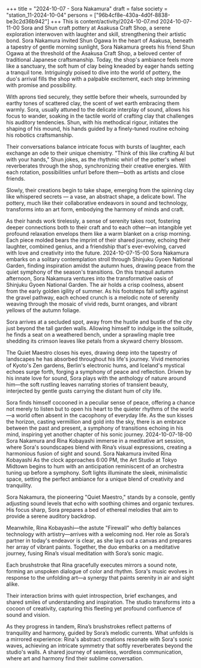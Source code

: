 +++
title = "2024-10-07 - Sora Nakamura"
draft = false
society = "station_11-2024-10-04"
persons = ["96b4cf8e-430a-4d0f-8838-be3c2d36b942"]
+++
This is content/activity/2024-10-07.md
2024-10-07-11-00
Sora and Shun craft pottery at Asakusa Craft Shop, a serene exploration interwoven with laughter and skill, strengthening their artistic bond.
Sora Nakamura invited Shun Ogawa
In the heart of Asakusa, beneath a tapestry of gentle morning sunlight, Sora Nakamura greets his friend Shun Ogawa at the threshold of the Asakusa Craft Shop, a beloved center of traditional Japanese craftsmanship. Today, the shop's ambiance feels more like a sanctuary, the soft hum of clay being kneaded by eager hands setting a tranquil tone. Intriguingly poised to dive into the world of pottery, the duo's arrival fills the shop with a palpable excitement, each step brimming with promise and possibility.

With aprons tied securely, they settle before their wheels, surrounded by earthy tones of scattered clay, the scent of wet earth embracing them warmly. Sora, usually attuned to the delicate interplay of sound, allows his focus to wander, soaking in the tactile world of crafting clay that challenges his auditory tendencies. Shun, with his methodical rigour, initiates the shaping of his mound, his hands guided by a finely-tuned routine echoing his robotics craftsmanship.

Their conversations balance intricate focus with bursts of laughter, each exchange an ode to their unique chemistry. "Think of this like crafting AI but with your hands," Shun jokes, as the rhythmic whirl of the potter's wheel reverberates through the shop, synchronizing their creative energies. With each rotation, possibilities unfurl before them—both as artists and close friends.

Slowly, their creations begin to take shape, emerging from the spinning clay like whispered secrets — a vase, an abstract shape, a delicate bowl. The pottery, much like their collaborative endeavors in sound and technology, transforms into an art form, embodying the harmony of minds and craft. 

As their hands work tirelessly, a sense of serenity takes root, fostering deeper connections both to their craft and to each other—an intangible yet profound relaxation envelops them like a warm blanket on a crisp morning. Each piece molded bears the imprint of their shared journey, echoing their laughter, combined genius, and a friendship that's ever-evolving, carved with love and creativity into the future.
2024-10-07-15-00
Sora Nakamura embarks on a solitary contemplation stroll through Shinjuku Gyoen National Garden, finding inspiration amidst the autumn hues, drawing peace from the quiet symphony of the season's transitions.
On this tranquil autumn afternoon, Sora Nakamura ventures into the transformative oasis of Shinjuku Gyoen National Garden. The air holds a crisp coolness, absent from the early golden igility of summer. As his footsteps fall softly against the gravel pathway, each echoed crunch is a melodic note of serenity weaving through the mosaic of vivid reds, burnt oranges, and vibrant yellows of the autumn foliage. 

Sora arrives at a secluded spot, away from the hustle and bustle of the city just beyond the tall garden walls. Allowing himself to indulge in the solitude, he finds a seat on a weathered bench, under a sprawling maple tree shedding its crimson leaves like petals from a skyward cherry blossom.

The Quiet Maestro closes his eyes, drawing deep into the tapestry of landscapes he has absorbed throughout his life's journey. Vivid memories of Kyoto's Zen gardens, Berlin's electronic hums, and Iceland's mystical echoes surge forth, forging a symphony of peace and reflection. Driven by his innate love for sound, Sora plays with the anthology of nature around him—the soft rustling leaves narrating stories of transient beauty, interjected by gentle gusts carrying the distant hum of city life.

Sora finds himself cocooned in a peculiar sense of peace, offering a chance not merely to listen but to open his heart to the quieter rhythms of the world—a world often absent in the cacophony of everyday life. As the sun kisses the horizon, casting vermillion and gold into the sky, there is an embrace between the past and present, a symphony of transitions echoing in his mind, inspiring yet another chapter of his sonic journey.
2024-10-07-18-00
Sora Nakamura and Rina Kobayashi immerse in a meditative art session, where Sora's soundscapes blend with Rina’s visual expressions, creating a harmonious fusion of sight and sound.
Sora Nakamura invited Rina Kobayashi
As the clock approaches 6:00 PM, the Art Studio at Tokyo Midtown begins to hum with an anticipation reminiscent of an orchestra tuning up before a symphony. Soft lights illuminate the sleek, minimalistic space, setting the perfect ambiance for a unique blend of creativity and tranquility.

Sora Nakamura, the pioneering "Quiet Maestro," stands by a console, gently adjusting sound levels that echo with soothing chimes and organic textures. His focus sharp, Sora prepares a bed of ethereal melodies that aim to provide a serene auditory backdrop. 

Meanwhile, Rina Kobayashi—the astute "Firewall" who deftly balances technology with artistry—arrives with a welcoming nod. Her role as Sora’s partner in today's endeavor is clear, as she lays out a canvas and prepares her array of vibrant paints. Together, the duo embarks on a meditative journey, fusing Rina’s visual meditation with Sora’s sonic magic.

Each brushstroke that Rina gracefully executes mirrors a sound note, forming an unspoken dialogue of color and rhythm. Sora's music evolves in response to the unfolding art—a synergy that paints serenity in air and sight alike. 

Their interaction brims with quiet introspection, brief exchanges, and shared smiles of understanding and inspiration. The studio transforms into a cocoon of creativity, capturing this fleeting yet profound confluence of sound and vision.

As they progress in tandem, Rina’s brushstrokes reflect patterns of tranquility and harmony, guided by Sora’s melodic currents. What unfolds is a mirrored experience: Rina's abstract creations resonate with Sora's sonic waves, achieving an intricate symmetry that softly reverberates beyond the studio's walls. A shared journey of seamless, wordless communication, where art and harmony find their sublime conversation.
